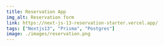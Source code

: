 ```yaml
---
title: Reservation App
img_alt: Reservation form
link: https://next-js-13-reservation-starter.vercel.app/
tags: ["Nextjs13", "Prisma", "Postgres"]
image: ./images/reservation.png
---
```

